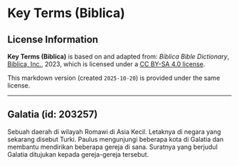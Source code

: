 # Key Terms (Biblica)

## License Information

**Key Terms (Biblica)** is based on and adapted from: _Biblica Bible Dictionary_, [Biblica, Inc.](https://www.biblica.com/), 2023, which is licensed under a [CC BY-SA 4.0 license](https://creativecommons.org/licenses/by-sa/4.0/legalcode.en).

This markdown version (created `2025-10-20`) is provided under the same license.



--------------------------------

## Galatia (id: 203257)

Sebuah daerah di wilayah Romawi di Asia Kecil. Letaknya di negara yang sekarang disebut Turki. Paulus mengunjungi beberapa kota di Galatia dan membantu mendirikan beberapa gereja di sana. Suratnya yang berjudul Galatia ditujukan kepada gereja\-gereja tersebut.


